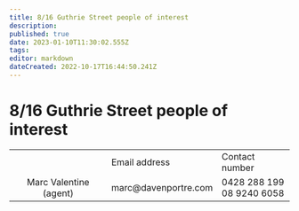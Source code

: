 ```yaml
---
title: 8/16 Guthrie Street people of interest
description: 
published: true
date: 2023-01-10T11:30:02.555Z
tags: 
editor: markdown
dateCreated: 2022-10-17T16:44:50.241Z
---
```


# 8/16 Guthrie Street people of interest

<table>
<tbody>
<tr class="odd">
<td style="text-align: center;"></td>
<td style="text-align: left;">Email address</td>
<td style="text-align: left;">Contact number</td>
</tr>
<tr class="even">
<td style="text-align: center;">Marc Valentine (agent)</td>
<td style="text-align: left;">marc@davenportre.com</td>
<td style="text-align: left;">0428 288 199<br />
08 9240 6058</td>
</tr>
</tbody>
</table>
